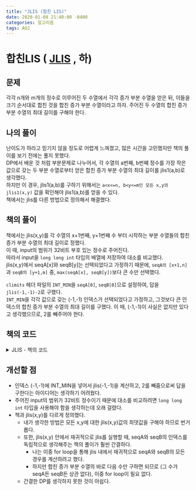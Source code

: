 ```yaml
---
title: "JLIS (합친 LIS)"
date: 2020-01-08 21:40:00 -0400
categories: 알고리즘 
tags: AOJ
---
```


# 합친LIS ( [JLIS](https://algospot.com/judge/problem/read/JLIS) , 하)

## 문제
각각 n개와 m개의 정수로 이루어진 두 수열에서 각각 증가 부분 수열을 얻은 뒤, 이들을 크기 순서대로 합친 것을 합친 증가 부분 수열이라고 하자.
주어진 두 수열의 합친 증가 부분 수열의 최대 길이를 구해야 한다.

## 나의 풀이
난이도가 하라고 믿기지 않을 정도로 어렵게 느껴졌고, 많은 시간을 고민했지만 책의 풀이를 보기 전에는 풀지 못했다.  
DP에서 배운 것 처럼 부분문제로 나누어서, 각 수열의 a번째, b번째 정수를 가장 작은 값으로 갖는 두 부분 수열로부터 얻은 합친 증가 부분 수열의 최대 길이를 jlis1(a,b)로 생각했다.  
하지만 이 경우, jlis1(a,b)를 구하기 위해서는 `a<x<=n, b<y<=m인 모든 x,y의 jlis1(x,y)` 값을 확인해야 jlis1(a,b)를 얻을 수 있다.  
책에서는 jlis를 다른 방법으로 정의해서 해결했다.

## 책의 풀이
책에서는 jlis(x,y)를 각 수열의 x+1번째, y+1번째 수 부터 시작하는 부분 수열들의 합친 증가 부분 수열의 최대 길이로 정했다.  
이 때, input의 범위가 32비트 부호 있는 정수로 주어진다.  
따라서 input을 `long long int` 타입의 배열에 저장하여 대소를 비교했다.  
jlis(x,y)에서 seqA[x]와 seqB[y]는 선택되었다고 가정하기 때문에, `seqA의 [x+1,n]`과 `seqB의 [y+1,m]` 중, `max(seqA[x], seqB[y])`보다 큰 수만 선택했다.  
  
`climits` 헤더 파일의 `INT_MIN`을 `seqA[0]`, `seqB[0]`으로 설정하여, 답을 `jlis(-1,-1)-2`로 구했다.  
`INT_MIN`을 각각 값으로 갖는 (-1,-1) 인덱스가 선택되었다고 가정하고, 그것보다 큰 인덱스의 합친 증가 부분 수열의 최대 길이를 구했다. 이 때, (-1,-1)이 사실은 없지만 있다고 생각했으므로, 2를 빼주어야 한다.  

## 책의 코드

<details>
<summary>JLIS - 책의 코드</summary>
<div markdown="1">

  
```
#include <stdio.h>
#include <string.h>
#include <iostream>
#include <utility>
#include <vector>
#include <algorithm>
#include <climits>

#ifdef _MSC_VER
#define _CRT_SCURE_NO_WARNINGS
#endif

using namespace std;
int jlis(int idxA, int idxB);
long long int seqA[101], seqB[101];
int cache[101][101];
int n, m;
int main()
{
    ios::sync_with_stdio(false);
    cin.tie(NULL);
    int iters;
    cin >> iters;
    vector<int> answer;
    for (int i = 0; i < iters; i++)
    {

        cin >> n >> m;
        memset(seqA, 0, sizeof seqA);
        memset(seqB, 0, sizeof seqB);
        memset(cache, -1, sizeof cache);
        for (int j = 0; j < n; j++)
        {
            cin >> seqA[j + 1];
        }
        for (int j = 0; j < m; j++)
        {
            cin >> seqB[j + 1];
        }
        seqA[0] = (long long int)INT_MIN;
        seqB[0] = (long long int)INT_MIN;
        answer.push_back(jlis(-1, -1) - 2);
    }
    for (int i = 0; i < iters; i++)
    {
        cout << answer[i] << endl;
    }
    return 0;
}

int jlis(int idxA, int idxB)
{

    int &ret = cache[idxA + 1][idxB + 1];
    if (ret != -1)
        return ret;

    ret = 2;
    long long int bigger = max(seqA[idxA + 1], seqB[idxB + 1]);
    for (int i = idxA + 1; i < n; i++)
    {
        if (seqA[i + 1] > bigger)
        {
            ret = max(ret, 1 + jlis(i, idxB));
        }
    }
    for (int i = idxB + 1; i < m; i++)
    {
        if (seqB[i + 1] > bigger)
        {
            ret = max(ret, 1 + jlis(idxA, i));
        }
    }
    return ret;
}
```
</div>
</details>  
  
## 개선할 점
- 인덱스 (-1,-1)에 INT_MIN을 넣어서 jlis(-1,-1)을 계산하고, 2를 빼줌으로써 답을 구한다는 아이디어는 생각하기 어려웠다.  
- 주어진 input의 범위가 32비트 정수이기 때문에 대소를 비교하려면 `long long int` 타입을 사용해야 함을 생각하는데 오래 걸렸다.  
- 책과 jlis(x,y)를 다르게 정의했다.
  - 내가 생각한 방법은 모든 x,y에 대한 jlis(x,y)값의 최댓값을 구해야 하므로 번거롭다.
  - 또한, jlis(x,y) 안에서 재귀적으로 jlis를 실행할 때, seqA와 seqB의 인덱스를 독립적으로 생각해주는 책의 풀이가 훨씬 간결하다. 
    - 나는 이중 for loop을 통해 jlis 내에서 재귀적으로 seqA와 seqB의 모든 경우를 계산하려고 했다. 
    - 하지만 합친 증가 부분 수열의 바로 다음 수만 구하면 되므로 (그 수가 seqA든 seqB든 상관 없다), 이중 for loop이 필요 없다.
  - 간결한 DP를 생각하지 못한 것이 아쉽다.
